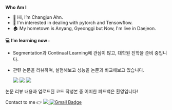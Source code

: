**Who Am I**
- 👋 Hi, I’m Changjun Ahn.
- 👀 I'm interested in dealing with pytorch and Tensowflow.
- 🏠 My hometown is Anyang, Gyeonggi but Now, I'm live in Daejeon.

  
**💻 I’m learning now :**
- Segmentation과 Continual Learning에 관심이 많고, 대학원 진학을 준비 중입니다.
- 관련 논문을 리뷰하며, 실험해보고 성능을 논문과 비교해보고 있습니다.

  <img src="https://img.shields.io/badge/PyTorch-EE4C2C?style=flat-square&logo=pytorch&logoColor=white"/>  <img src="https://img.shields.io/badge/TensorFlow-FF6F00?style=flat-square&logo=TensowFlow&logoColor=white"/>  <img src="https://img.shields.io/badge/Python-3776AB?style=flat-square&logo=Python&logoColor=white"/>

논문 리뷰 내용과 업로드된 코드 작성본 중 어떠한 피드백은 환영입니다!

Contact to me 👉 <a href="https://www.instagram.com/ahhnchangjun/"><img src="https://img.shields.io/badge/Instagram-E4405F?style=flat&logo=Instagram&logoColor=white"/> [![Gmail Badge](https://img.shields.io/badge/Gmail-D14836?style=flat&logo=Gmail&logoColor=white)](mailto:qkqk1009@gmail.com)
